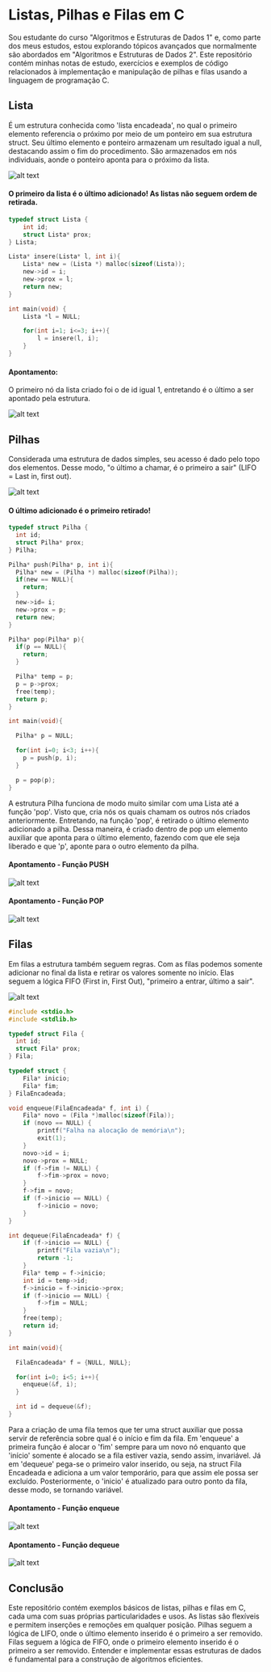 # Listas, Pilhas e Filas em C

Sou estudante do curso "Algoritmos e Estruturas de Dados 1" e, como parte dos meus estudos, estou explorando tópicos avançados que normalmente são abordados em "Algoritmos e Estruturas de Dados 2". Este repositório contém minhas notas de estudo, exercícios e exemplos de código relacionados à implementação e manipulação de pilhas e filas usando a linguagem de programação C.

## Lista

É um estrutura conhecida como 'lista encadeada', no qual o primeiro elemento referencia o próximo por meio de um ponteiro em sua estrutura struct. Seu último elemento e ponteiro armazenam um resultado igual a null, destacando assim o fim do procedimento. São armazenados em nós individuais, aonde o ponteiro aponta para o próximo da lista.

![alt text](/assets/image.png)

#### O primeiro da lista é o último adicionado! As listas não seguem ordem de retirada.

```c
typedef struct Lista {
    int id;
    struct Lista* prox;
} Lista;

Lista* insere(Lista* l, int i){
    Lista* new = (Lista *) malloc(sizeof(Lista));
    new->id = i;
    new->prox = l;
    return new;
}

int main(void) {
    Lista *l = NULL;

    for(int i=1; i<=3; i++){
        l = insere(l, i);
    }
}
```

#### Apontamento:

O primeiro nó da lista criado foi o de id igual 1, entretando é o último a ser apontado pela estrutura.

![alt text](/assets/image-1.png)

## Pilhas

Considerada uma estrutura de dados simples, seu acesso é dado pelo topo dos elementos. Desse modo, "o último a chamar, é o primeiro a sair" (LIFO = Last in, first out).

![alt text](/assets/image-2.png)

#### O último adicionado é o primeiro retirado!

```c
typedef struct Pilha {
  int id;
  struct Pilha* prox;
} Pilha;

Pilha* push(Pilha* p, int i){
  Pilha* new = (Pilha *) malloc(sizeof(Pilha));
  if(new == NULL){
    return;
  }
  new->id= i;
  new->prox = p;
  return new;
}

Pilha* pop(Pilha* p){
  if(p == NULL){
    return;
  }

  Pilha* temp = p;
  p = p->prox;
  free(temp);
  return p;
}

int main(void){

  Pilha* p = NULL;

  for(int i=0; i<3; i++){
    p = push(p, i);
  }

  p = pop(p);
}
```

A estrutura Pilha funciona de modo muito similar com uma Lista até a função 'pop'. Visto que, cria nós os quais chamam os outros nós criados anteriormente. Entretando, na função 'pop', é retirado o último elemento adicionado a pilha. Dessa maneira, é criado dentro de pop um elemento auxiliar que aponta para o último elemento, fazendo com que ele seja liberado e que 'p', aponte para o outro elemento da pilha.

#### Apontamento - Função PUSH

![alt text](/assets/image-3.png)

#### Apontamento - Função POP

![alt text](/assets/image-4.png)

## Filas

Em filas a estrutura também seguem regras. Com as filas podemos somente adicionar no final da lista e retirar os valores somente no início. Elas seguem a lógica FIFO (First in, First Out), "primeiro a entrar, último a sair".

![alt text](/assets/image-7.png)

```c
#include <stdio.h>
#include <stdlib.h>

typedef struct Fila {
  int id;
  struct Fila* prox;
} Fila;

typedef struct {
    Fila* inicio;
    Fila* fim;
} FilaEncadeada;

void enqueue(FilaEncadeada* f, int i) {
    Fila* novo = (Fila *)malloc(sizeof(Fila));
    if (novo == NULL) {
        printf("Falha na alocação de memória\n");
        exit(1);
    }
    novo->id = i;
    novo->prox = NULL;
    if (f->fim != NULL) {
        f->fim->prox = novo;
    }
    f->fim = novo;
    if (f->inicio == NULL) {
        f->inicio = novo;
    }
}

int dequeue(FilaEncadeada* f) {
    if (f->inicio == NULL) {
        printf("Fila vazia\n");
        return -1;
    }
    Fila* temp = f->inicio;
    int id = temp->id;
    f->inicio = f->inicio->prox;
    if (f->inicio == NULL) {
        f->fim = NULL;
    }
    free(temp);
    return id;
}

int main(void){

  FilaEncadeada* f = {NULL, NULL};

  for(int i=0; i<5; i++){
    enqueue(&f, i);
  }

  int id = dequeue(&f);
}
```

Para a criação de uma fila temos que ter uma struct auxiliar que possa servir de referência sobre qual é o início e fim da fila.
Em 'enqueue' a primeira função é alocar o 'fim' sempre para um novo nó enquanto que 'início' somente é alocado se a fila estiver vazia, sendo assim, invariável. Já em 'dequeue' pega-se o primeiro valor inserido, ou seja, na struct Fila Encadeada e adiciona a um valor temporário, para que assim ele possa ser excluído. Posteriormente, o 'inicio' é atualizado para outro ponto da fila, desse modo, se tornando variável.

#### Apontamento - Função enqueue

![alt text](/assets/image-5.png)

#### Apontamento - Função dequeue

![alt text](/assets/image-6.png)

## Conclusão

Este repositório contém exemplos básicos de listas, pilhas e filas em C, cada uma com suas próprias particularidades e usos. As listas são flexíveis e permitem inserções e remoções em qualquer posição. Pilhas seguem a lógica de LIFO, onde o último elemento inserido é o primeiro a ser removido. Filas seguem a lógica de FIFO, onde o primeiro elemento inserido é o primeiro a ser removido. Entender e implementar essas estruturas de dados é fundamental para a construção de algoritmos eficientes.
